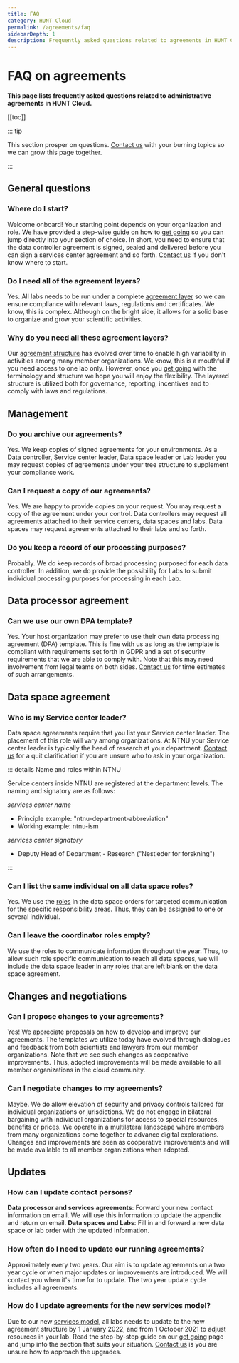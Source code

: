 ```yaml
---
title: FAQ
category: HUNT Cloud
permalink: /agreements/faq
sidebarDepth: 1
description: Frequently asked questions related to agreements in HUNT Cloud.
---
```


# FAQ on agreements

**This page lists frequently asked questions related to administrative agreements in HUNT Cloud.**

[[toc]]

::: tip

This section prosper on questions. [Contact us](/contact) with your burning topics so we can grow this page together.

::: 

## General questions

### Where do I start? 

Welcome onboard! Your starting point depends on your organization and role. We have provided a step-wise guide on how to [get going](/coordination/get-going/) so you can jump directly into your section of choice. In short, you need to ensure that the data controller agreement is signed, sealed and delivered before you can sign a services center agreement and so forth. [Contact us](/contact) if you don't know where to start. 

### Do I need all of the agreement layers? 

Yes. All labs needs to be run under a complete [agreement layer](/agreements/overview/#overview) so we can ensure compliance with relevant laws, regulations and certificates. We know, this is complex. Although on the bright side, it allows for a solid base to organize and grow your scientific activities.

### Why do you need all these agreement layers? 

Our [agreement structure](/agreements/overview/#overview) has evolved over time to enable high variability in activities among many member organizations. We know, this is a mouthful if you need access to one lab only. However, once you [get going](/coordination/get-going/) with the terminology and structure we hope you will enjoy the flexibility. The layered structure is utilized both for governance, reporting, incentives and to comply with laws and regulations.

## Management

### Do you archive our agreements? 

Yes. We keep copies of signed agreements for your environments. As a Data controller, Service center leader, Data space leader or Lab leader you may request copies of agreements under your tree structure to supplement your compliance work. 

### Can I request a copy of our agreements? 

Yes. We are happy to provide copies on your request. You may request a copy of the agreement under your control. Data controllers may request all agreements attached to their service centers, data spaces and labs. Data spaces may request agreements attached to their labs and so forth.

### Do you keep a record of our processing purposes? 

Probably. We do keep records of broad processing purposed for each data controller. In addition, we do provide the possibility for Labs to submit individual processing purposes for processing in each Lab.



## Data processor agreement

### Can we use our own DPA template? 

Yes. Your host organization may prefer to use their own data processing agreement (DPA) template. This is fine with us as long as the template is compliant with requirements set forth in GDPR and a set of security requirements that we are able to comply with. Note that this may need involvement from legal teams on both sides. [Contact us](/contact) for time estimates of such arrangements. 




## Data space agreement

### Who is my Service center leader?

Data space agreements require that you list your Service center leader. The placement of this role will vary among organizations. At NTNU your Service center leader is typically the head of research at your department. [Contact us](/contact) for a quit clarification if you are unsure who to ask in your organization.

::: details Name and roles within NTNU

Service centers inside NTNU are registered at the department levels. The naming and signatory are as follows: 

*services center name*

- Principle example: "ntnu-department-abbreviation"
- Working example: ntnu-ism

*services center signatory*

- Deputy Head of Department - Research ("Nestleder for forskning")

:::

### Can I list the same individual on all data space roles? 

Yes. We use the [roles](/coordinator/roles/) in the data space orders for targeted communication for the specific responsibility areas. Thus, they can be assigned to one or several individual. 

### Can I leave the coordinator roles empty? 

We use the roles to communicate information throughout the year. Thus, to allow such role specific communication to reach all data spaces, we will include the data space leader in any roles that are left blank on the data space agreement. 



## Changes and negotiations

### Can I propose changes to your agreements? 

Yes! We appreciate proposals on how to develop and improve our agreements. The templates we utilize today have evolved through dialogues and feedback from both scientists and lawyers from our member organizations. Note that we see such changes as cooperative improvements. Thus, adopted improvements will be made available to all member organizations in the cloud community.

### Can I negotiate changes to my agreements? 

Maybe. We do allow elevation of security and privacy controls tailored for individual organizations or jurisdictions. We do not engage in bilateral bargaining with individual organizations for access to special resources, benefits or prices. We operate in a multilateral landscape where members from many organizations come together to advance digital explorations. Changes and improvements are seen as cooperative improvements and will be made available to all member organizations when adopted.


## Updates

### How can I update contact persons? 

**Data processor and services agreements**: Forward your new contact information on email. We will use this information to update the appendix and return on email. **Data spaces and Labs**: Fill in and forward a new data space or lab order with the updated information.

### How often do I need to update our running agreements? 

Approximately every two years. Our aim is to update agreements on a two year cycle or when major updates or improvements are introduced. We will contact you when it's time for to update. The two year update cycle includes all agreements.

### How do I update agreements for the new services model? 

Due to our new [services model](/services/services-model/), all labs needs to update to the new agreement structure by 1 January 2022, and from 1 October 2021 to adjust resources in your lab. Read the step-by-step guide on our [get going](/coordination/get-going/) page and jump into the section that suits your situation. [Contact us](/contact) is you are unsure how to approach the upgrades. 

